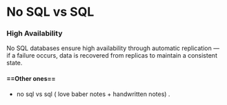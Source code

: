 
# No SQL vs SQL
### High Availability 

No SQL databases ensure high availability through automatic replication — if a failure occurs, data is recovered from replicas to maintain a consistent state.

#### ==Other ones==

- no sql vs sql  ( love baber notes  + handwritten notes) .